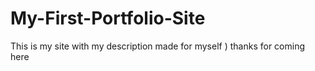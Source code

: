 # My-First-Portfolio-Site

This is my site with my description made for myself
) thanks for coming here
